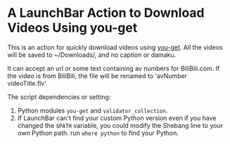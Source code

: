 # A LaunchBar Action to Download Videos Using you-get

This is an action for quickly download videos using [you-get](https://github.com/soimort/you-get). All the videos will be saved to ~/Downloads/, and no caption or damaku.

It can accept an url or some text containing av numbers for BiliBili.com. If the video is from BiliBili, the file will be renamed to 'avNumber videoTitle.flv'.

The script dependencies or setting:

1. Python modules `you-get` and `validator_collection`.
2. If LaunchBar can't find your custom Python version even if you have changed the `$PATH` variable, you could modify the Shebang line to your own Python path. run `where python` to find your Python.
